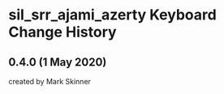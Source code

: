 sil_srr_ajami_azerty Keyboard Change History
==========================================

0.4.0 (1 May 2020)
------------------------
created by Mark Skinner
